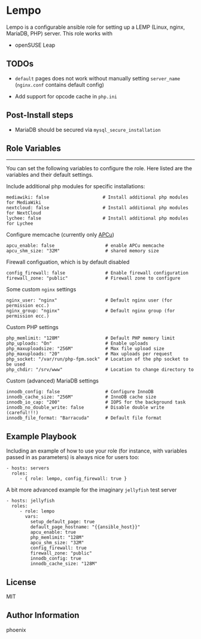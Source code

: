# Lempo

Lempo is a configurable ansible role for setting up a LEMP (Linux, nginx, MariaDB, PHP) server. This role works with

* openSUSE Leap

## TODOs

* `default` pages does not work without manually setting `server_name` (`nginx.conf` contains default config)

* Add support for opcode cache in `php.ini`

## Post-Install steps

* MariaDB should be secured via `mysql_secure_installation`

## Role Variables
--------------

You can set the following variables to configure the role. Here listed are the variables and their default settings.

Include additional php modules for specific installations:

	mediawiki: false                    # Install additional php modules for MediaWiki
	nextcloud: false                    # Install additional php modules for NextCloud
	lychee: false                       # Install additional php modules for Lychee

Configure memcache (currently only [APCu](https://www.php.net/manual/en/book.apcu.php))

	apcu_enable: false                   # enable APCu memcache
	apcu_shm_size: "32M"                 # shared memory size

Firewall configuation, which is by default disabled

	config_firewall: false               # Enable firewall configuration
	firewall_zone: "public"              # Firewall zone to configure

Some custom `nginx` settings

	nginx_user: "nginx"                  # Default nginx user (for permission ecc.)
	nginx_group: "nginx"                 # Default nginx group (for permission ecc.)

Custom PHP settings

	php_memlimit: "128M"                 # Default PHP memory limit
	php_uploads: "On"                    # Enable uploads
	php_maxuploadsize: "256M"            # Max file upload size
	php_maxuploads: "20"                 # Max uploads per request
	php_socket: "/var/run/php-fpm.sock"  # Location of the php socket to be used
	php_chdir: "/srv/www"                # Location to change directory to

Custom (advanced) MariaDB settings

	innodb_config: false                 # Configure InnoDB
	innodb_cache_size: "256M"            # InnoDB cache size
	innodb_io_cap: "200"                 # IOPS for the background task
	innodb_no_double_write: false        # Disable double write (careful!!!)
	innodb_file_format: "Barracuda"      # Default file format


## Example Playbook

Including an example of how to use your role (for instance, with variables passed in as parameters) is always nice for users too:

    - hosts: servers
      roles:
         - { role: lempo, config_firewall: true }

A bit more advanced example for the imaginary `jellyfish` test server

    - hosts: jellyfish
      roles:
         - role: lempo
           vars:
             setup_default_page: true
             default_page_hostname: "{{ansible_host}}"
             apcu_enable: true
             php_memlimit: "128M"
             apcu_shm_size: "32M"
             config_firewall: true
             firewall_zone: "public"
             innodb_config: true
             innodb_cache_size: "128M"

## License

MIT

## Author Information

phoenix